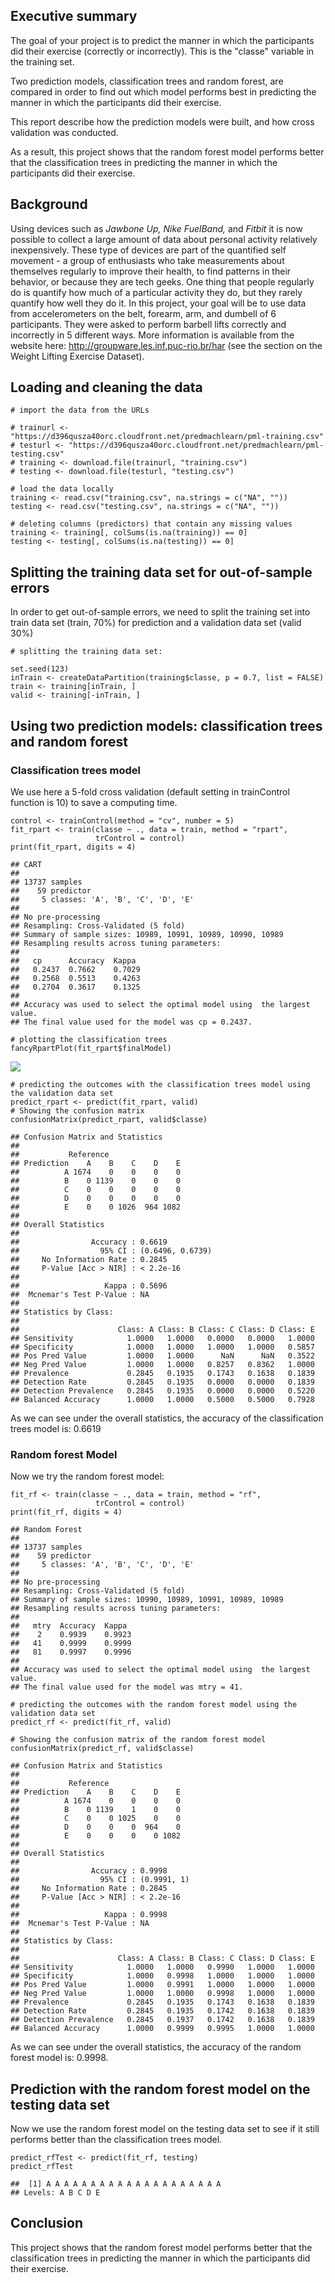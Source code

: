 Executive summary
-----------------

The goal of your project is to predict the manner in which the
participants did their exercise (correctly or incorrectly). This is the
"classe" variable in the training set.

Two prediction models, classification trees and random forest, are
compared in order to find out which model performs best in predicting
the manner in which the participants did their exercise.

This report describe how the prediction models were built, and how cross
validation was conducted.

As a result, this project shows that the random forest model performs
better that the classification trees in predicting the manner in which
the participants did their exercise.

Background
----------

Using devices such as *Jawbone Up, Nike FuelBand,* and *Fitbit* it is
now possible to collect a large amount of data about personal activity
relatively inexpensively. These type of devices are part of the
quantified self movement - a group of enthusiasts who take measurements
about themselves regularly to improve their health, to find patterns in
their behavior, or because they are tech geeks. One thing that people
regularly do is quantify how much of a particular activity they do, but
they rarely quantify how well they do it. In this project, your goal
will be to use data from accelerometers on the belt, forearm, arm, and
dumbell of 6 participants. They were asked to perform barbell lifts
correctly and incorrectly in 5 different ways. More information is
available from the website here:
<http://groupware.les.inf.puc-rio.br/har> (see the section on the Weight
Lifting Exercise Dataset).

Loading and cleaning the data
-----------------------------

    # import the data from the URLs

    # trainurl <- "https://d396qusza40orc.cloudfront.net/predmachlearn/pml-training.csv"
    # testurl <- "https://d396qusza40orc.cloudfront.net/predmachlearn/pml-testing.csv"
    # training <- download.file(trainurl, "training.csv")
    # testing <- download.file(testurl, "testing.csv")

    # load the data locally
    training <- read.csv("training.csv", na.strings = c("NA", ""))
    testing <- read.csv("testing.csv", na.strings = c("NA", ""))

    # deleting columns (predictors) that contain any missing values
    training <- training[, colSums(is.na(training)) == 0]
    testing <- testing[, colSums(is.na(testing)) == 0]

Splitting the training data set for out-of-sample errors
--------------------------------------------------------

In order to get out-of-sample errors, we need to split the training set
into train data set (train, 70%) for prediction and a validation data
set (valid 30%)

    # splitting the training data set:

    set.seed(123) 
    inTrain <- createDataPartition(training$classe, p = 0.7, list = FALSE)
    train <- training[inTrain, ]
    valid <- training[-inTrain, ]

Using two prediction models: classification trees and random forest
-------------------------------------------------------------------

### Classification trees model

We use here a 5-fold cross validation (default setting in trainControl
function is 10) to save a computing time.

    control <- trainControl(method = "cv", number = 5)
    fit_rpart <- train(classe ~ ., data = train, method = "rpart", 
                       trControl = control)
    print(fit_rpart, digits = 4)

    ## CART 
    ## 
    ## 13737 samples
    ##    59 predictor
    ##     5 classes: 'A', 'B', 'C', 'D', 'E' 
    ## 
    ## No pre-processing
    ## Resampling: Cross-Validated (5 fold) 
    ## Summary of sample sizes: 10989, 10991, 10989, 10990, 10989 
    ## Resampling results across tuning parameters:
    ## 
    ##   cp      Accuracy  Kappa 
    ##   0.2437  0.7662    0.7029
    ##   0.2568  0.5513    0.4263
    ##   0.2704  0.3617    0.1325
    ## 
    ## Accuracy was used to select the optimal model using  the largest value.
    ## The final value used for the model was cp = 0.2437.

    # plotting the classification trees
    fancyRpartPlot(fit_rpart$finalModel)

![](machine-learning-project_files/figure-markdown_strict/unnamed-chunk-4-1.png)

    # predicting the outcomes with the classification trees model using the validation data set
    predict_rpart <- predict(fit_rpart, valid)
    # Showing the confusion matrix
    confusionMatrix(predict_rpart, valid$classe)

    ## Confusion Matrix and Statistics
    ## 
    ##           Reference
    ## Prediction    A    B    C    D    E
    ##          A 1674    0    0    0    0
    ##          B    0 1139    0    0    0
    ##          C    0    0    0    0    0
    ##          D    0    0    0    0    0
    ##          E    0    0 1026  964 1082
    ## 
    ## Overall Statistics
    ##                                           
    ##                Accuracy : 0.6619          
    ##                  95% CI : (0.6496, 0.6739)
    ##     No Information Rate : 0.2845          
    ##     P-Value [Acc > NIR] : < 2.2e-16       
    ##                                           
    ##                   Kappa : 0.5696          
    ##  Mcnemar's Test P-Value : NA              
    ## 
    ## Statistics by Class:
    ## 
    ##                      Class: A Class: B Class: C Class: D Class: E
    ## Sensitivity            1.0000   1.0000   0.0000   0.0000   1.0000
    ## Specificity            1.0000   1.0000   1.0000   1.0000   0.5857
    ## Pos Pred Value         1.0000   1.0000      NaN      NaN   0.3522
    ## Neg Pred Value         1.0000   1.0000   0.8257   0.8362   1.0000
    ## Prevalence             0.2845   0.1935   0.1743   0.1638   0.1839
    ## Detection Rate         0.2845   0.1935   0.0000   0.0000   0.1839
    ## Detection Prevalence   0.2845   0.1935   0.0000   0.0000   0.5220
    ## Balanced Accuracy      1.0000   1.0000   0.5000   0.5000   0.7928

As we can see under the overall statistics, the accuracy of the
classification trees model is: 0.6619

### Random forest Model

Now we try the random forest model:

    fit_rf <- train(classe ~ ., data = train, method = "rf", 
                       trControl = control)
    print(fit_rf, digits = 4)

    ## Random Forest 
    ## 
    ## 13737 samples
    ##    59 predictor
    ##     5 classes: 'A', 'B', 'C', 'D', 'E' 
    ## 
    ## No pre-processing
    ## Resampling: Cross-Validated (5 fold) 
    ## Summary of sample sizes: 10990, 10989, 10991, 10989, 10989 
    ## Resampling results across tuning parameters:
    ## 
    ##   mtry  Accuracy  Kappa 
    ##    2    0.9939    0.9923
    ##   41    0.9999    0.9999
    ##   81    0.9997    0.9996
    ## 
    ## Accuracy was used to select the optimal model using  the largest value.
    ## The final value used for the model was mtry = 41.

    # predicting the outcomes with the random forest model using the validation data set
    predict_rf <- predict(fit_rf, valid)

    # Showing the confusion matrix of the random forest model
    confusionMatrix(predict_rf, valid$classe)

    ## Confusion Matrix and Statistics
    ## 
    ##           Reference
    ## Prediction    A    B    C    D    E
    ##          A 1674    0    0    0    0
    ##          B    0 1139    1    0    0
    ##          C    0    0 1025    0    0
    ##          D    0    0    0  964    0
    ##          E    0    0    0    0 1082
    ## 
    ## Overall Statistics
    ##                                      
    ##                Accuracy : 0.9998     
    ##                  95% CI : (0.9991, 1)
    ##     No Information Rate : 0.2845     
    ##     P-Value [Acc > NIR] : < 2.2e-16  
    ##                                      
    ##                   Kappa : 0.9998     
    ##  Mcnemar's Test P-Value : NA         
    ## 
    ## Statistics by Class:
    ## 
    ##                      Class: A Class: B Class: C Class: D Class: E
    ## Sensitivity            1.0000   1.0000   0.9990   1.0000   1.0000
    ## Specificity            1.0000   0.9998   1.0000   1.0000   1.0000
    ## Pos Pred Value         1.0000   0.9991   1.0000   1.0000   1.0000
    ## Neg Pred Value         1.0000   1.0000   0.9998   1.0000   1.0000
    ## Prevalence             0.2845   0.1935   0.1743   0.1638   0.1839
    ## Detection Rate         0.2845   0.1935   0.1742   0.1638   0.1839
    ## Detection Prevalence   0.2845   0.1937   0.1742   0.1638   0.1839
    ## Balanced Accuracy      1.0000   0.9999   0.9995   1.0000   1.0000

As we can see under the overall statistics, the accuracy of the random
forest model is: 0.9998.

Prediction with the random forest model on the testing data set
---------------------------------------------------------------

Now we use the random forest model on the testing data set to see if it
still performs better than the classification trees model.

    predict_rfTest <- predict(fit_rf, testing)
    predict_rfTest

    ##  [1] A A A A A A A A A A A A A A A A A A A A
    ## Levels: A B C D E

Conclusion
----------

This project shows that the random forest model performs better that the
classification trees in predicting the manner in which the participants
did their exercise.
